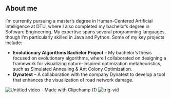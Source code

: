 ## About me
I’m currently pursuing a master’s degree in Human-Centered Artificial Intelligence at DTU, where I also completed my bachelor’s degree in Software Engineering. My expertise spans several programming languages, though I’m particularly skilled in Java and Python. Some of my key projects include:

- **Evolutionary Algorithms Bachelor Project** – My bachelor’s thesis focused on evolutionary algorithms, where I collaborated on designing a framework for visualizing nature-inspired optimization metaheuristics, such as Simulated Annealing & Ant Colony Optimization.
- **Dynatest** – A collaboration with the company Dynatest to develop a tool that enhances the visualization of road network damage.


![Untitled video - Made with Clipchamp (1)](https://github.com/user-attachments/assets/ff051b6d-d76d-472d-b433-faffce1df9cf)
![trig-vid](https://github.com/user-attachments/assets/b6103209-90ea-40c1-b8b1-7f260f4ed06c)
